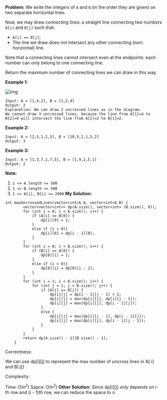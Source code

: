 **Problem:**
We write the integers of `A` and `B` (in the order they are given) on two separate horizontal lines.

Now, we may draw *connecting lines*: a straight line connecting two numbers `A[i]` and `B[j]` such that:

- `A[i] == B[j]`;
- The line we draw does not intersect any other connecting (non-horizontal) line.

Note that a connecting lines cannot intersect even at the endpoints: each number can only belong to one connecting line.

Return the maximum number of connecting lines we can draw in this way.

 

**Example 1:**

![img](https://assets.leetcode.com/uploads/2019/04/26/142.png)

```
Input: A = [1,4,2], B = [1,2,4]
Output: 2
Explanation: We can draw 2 uncrossed lines as in the diagram.
We cannot draw 3 uncrossed lines, because the line from A[1]=4 to B[2]=4 will intersect the line from A[2]=2 to B[1]=2.
```

**Example 2:**

```
Input: A = [2,5,1,2,5], B = [10,5,2,1,5,2]
Output: 3
```

**Example 3:**

```
Input: A = [1,3,7,1,7,5], B = [1,9,2,5,1]
Output: 2
```

 

**Note:**

1. `1 <= A.length <= 500`
2. `1 <= B.length <= 500`
3. `1 <= A[i], B[i] <= 2000`
**My Solution:**
```
int maxUncrossedLines(vector<int>& A, vector<int>& B) {
        vector<vector<int>> dp(A.size(), vector<int> (B.size(), 0));
        for (int i = 0; i < A.size(); i++) {
            if (A[i] == B[0]) {
                dp[i][0] = 1;
            }
            else if (i > 0){
                dp[i][0] = dp[i - 1][0];
            }
        }
        for (int i = 0; i < B.size(); i++) {
            if (B[i] == A[0]) {
                dp[0][i] = 1;
            }
            else if (i > 0){
                dp[0][i] = dp[0][i - 1];
            }
        }
        for (int i = 1; i < A.size(); i++) {
            for (int j = 1; j < B.size(); j++) {
                if (A[i] == B[j]) {
                    dp[i][j] = dp[i - 1][j - 1] + 1;
                    dp[i][j] = max(dp[i][j], dp[i][j - 1]);
                    dp[i][j] = max(dp[i][j], dp[i - 1][j]);
                }
                else {
                    dp[i][j] = max(dp[i][j - 1], dp[i - 1][j]);
                    dp[i][j] = max(dp[i][j], dp[i - 1][j - 1]);
                }
            }
        }
        return dp[A.size() - 1][B.size() - 1];
    }
```
Correctness:

We can use dp[i][j] to represent the max number of uncross lines in A[:i] and B[:j]]

Complexity:

Time: O($n^2$)
Sapce: O($n^2$)
**Other Solution:**
Since dp[i][j] only depends on i-th row and (i - 1)th row, we can reduce the space to n.